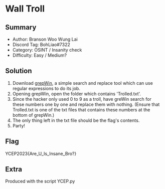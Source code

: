 # Wall Troll

## Summary

   - Author: Branson Woo Wung Lai
   - Discord Tag: BohLiao#7322
   - Category: OSINT / Insanity check
   - Difficulty: Easy / Medium?

## Solution

1. Download [grepWin](https://tools.stefankueng.com/grepWin.html), a simple search and replace tool which can use regular expressions to do its job.
2. Opening grepWin, open the folder which contains 'Trolled.txt'.
3. Since the hacker only used 0 to 9 as a troll, have greWin search for these numbers one by one and replace them with nothing. (Ensure that Trolled.txt is one of the txt files that contains these numbers at the bottom of grepWin.)
4. The only thing left in the txt file should be the flag's contents.
5. Party!

## Flag

YCEP2023{Are_U_Is_Insane_Bro?}

## Extra

Produced with the script YCEP.py